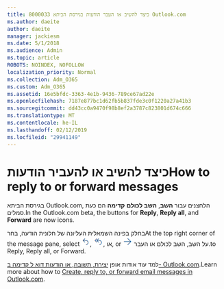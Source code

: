 ```yaml
---
title: 8000033 כיצד להשיב או העבר הודעות בגירסת הביתא Outlook.com
ms.author: daeite
author: daeite
manager: jackiesm
ms.date: 5/1/2018
ms.audience: Admin
ms.topic: article
ROBOTS: NOINDEX, NOFOLLOW
localization_priority: Normal
ms.collection: Adm_O365
ms.custom: Adm_O365
ms.assetid: 16e5bfdc-3363-4e1b-9436-789ce67ad22e
ms.openlocfilehash: 7187e877bc1d62fb5b837fde3c0f1220a27a41b3
ms.sourcegitcommit: dd43cc0a9470f98b8ef2a3787c823801d674c666
ms.translationtype: MT
ms.contentlocale: he-IL
ms.lasthandoff: 02/12/2019
ms.locfileid: "29941149"
---
```

# <a name="how-to-reply-to-or-forward-messages"></a><span data-ttu-id="1bac6-102">כיצד להשיב או להעביר הודעות</span><span class="sxs-lookup"><span data-stu-id="1bac6-102">How to reply to or forward messages</span></span>

<span data-ttu-id="1bac6-103">בגירסת הביתא Outlook.com, הלחצנים עבור **השב**, **השב לכולם** **קדימה** הם כעת סמלים.</span><span class="sxs-lookup"><span data-stu-id="1bac6-103">In the Outlook.com beta, the buttons for **Reply**, **Reply all**, and **Forward** are now icons.</span></span> 
  
<span data-ttu-id="1bac6-104">בחלק בפינה השמאלית העליונה של חלונית הודעה, בחר</span><span class="sxs-lookup"><span data-stu-id="1bac6-104">At the top right corner of the message pane, select</span></span> ![‏‏השב](media/08ad5200-369a-4a2f-bef5-ebdcbef5545f.png)<span data-ttu-id="1bac6-106">,</span><span class="sxs-lookup"><span data-stu-id="1bac6-106"></span></span> ![השב לכולם](media/be5f41a1-dbea-471f-ba5d-7be4256922d2.png)<span data-ttu-id="1bac6-108">, או</span><span class="sxs-lookup"><span data-stu-id="1bac6-108">, or</span></span> ![‏‏העבר](media/29fd06ec-1642-40d1-8faa-ec437ef156fc.png) <span data-ttu-id="1bac6-110">על השב, השב לכולם או העבר.</span><span class="sxs-lookup"><span data-stu-id="1bac6-110">to Reply, Reply all, or Forward.</span></span> 
  
<span data-ttu-id="1bac6-111">למד עוד אודות אופן [יצירת, תשובה, או הודעות דוא ל קדימה ב- Outlook.com](https://go.microsoft.com/fwlink/p/?linkid=873141).</span><span class="sxs-lookup"><span data-stu-id="1bac6-111">Learn more about how to [Create, reply to, or forward email messages in Outlook.com](https://go.microsoft.com/fwlink/p/?linkid=873141).</span></span>
  

